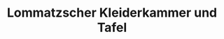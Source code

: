 ---
title: "Lommatzscher Kleiderkammer und Tafel"
url: /lommatzsch/lommatzscher-kleiderkammer-und-tafel/
shop: Kleidung
---